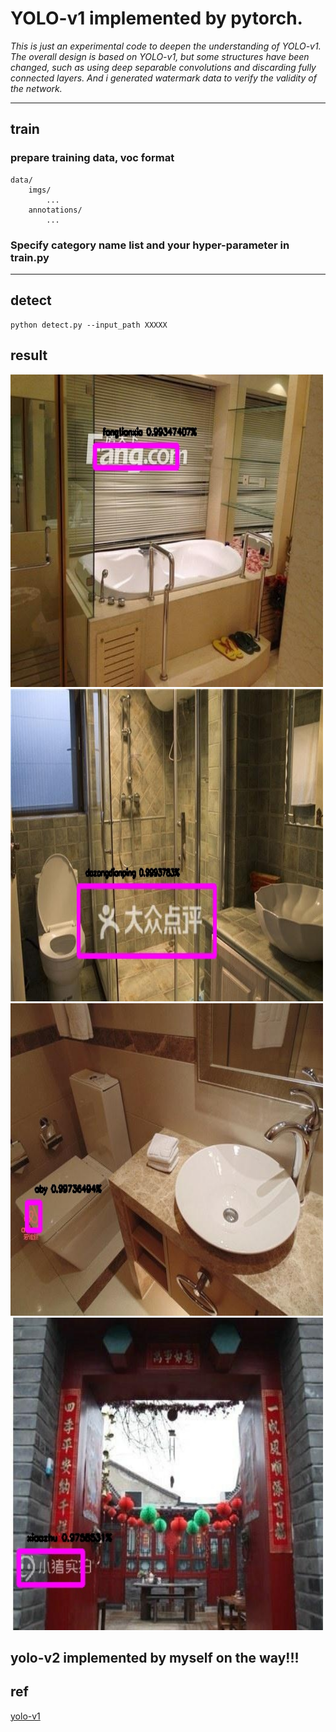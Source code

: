 # YOLO-v1 implemented by pytorch.
*This is just an experimental code to deepen the understanding of YOLO-v1. The overall design is based on YOLO-v1, but some structures have been changed, such as using deep separable convolutions and discarding fully connected layers. And i generated watermark data to verify the validity of the network.*

----
## train
### prepare training data, voc format
    
    data/
        imgs/
            ...
        annotations/
            ...

### Specify category name list and your hyper-parameter in train.py

----
## detect

```shell script
python detect.py --input_path XXXXX
```

## result
<div><div align="left">
<img src="result/1.jpg" width="500" height="500">
<img src="result/2.jpg" width="500" height="500">
<img src="result/3.jpg" width="500" height="500">
<img src="result/4.jpg" width="500" height="500"></div>
</div>


## yolo-v2 implemented by myself on the way!!!

## ref
[yolo-v1](https://pjreddie.com/darknet/yolov1/)
